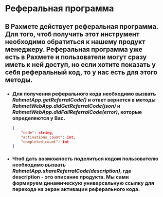 # Реферальная программа 
## В Рахмете действует реферальная программа. Для того, чтоб получить этот инструмент необходимо обратиться к нашему продукт менеджеру. Реферальная программа уже есть в Рахмете и пользователи могут сразу иметь к ней доступ, но если хотите показать у себя реферальный код, то у нас есть для этого методы. 
- ### Для получения реферального кода необходимо вызвать *RahmetApp.getReferralCode()* и ответ вернется в методы *RahmetWebApp.didGetReferralCode(json)* и *RahmetWebApp.didFailReferralCode(error)*, которые определяются у Вас.
    ```json
    {
        "code": string,
        "activations_count": int,
        "completed_count": int
    }
    ```
- ### Чтоб дать возможность поделиться кодом пользователю необходимо вызвать *RahmetApp.shareReferralCode(description)*, где description - это описание продукта. Мы сами формируем динамическую универсальную ссылку для перехода на экран активации реферального кода.  
